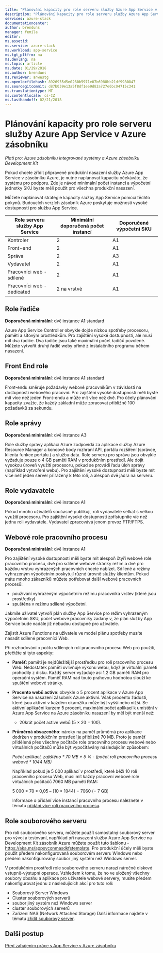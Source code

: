 ```yaml
---
title: "Plánování kapacity pro role serveru služby Azure App Service v zásobníku Azure | Microsoft Docs"
description: "Plánování kapacity pro role serveru služby Azure App Service v Azure zásobníku"
services: azure-stack
documentationcenter: 
author: brenduns
manager: femila
editor: 
ms.assetid: 
ms.service: azure-stack
ms.workload: app-service
ms.tgt_pltfrm: na
ms.devlang: na
ms.topic: article
ms.date: 01/29/2018
ms.author: brenduns
ms.reviewer: anwestg
ms.openlocfilehash: 8926955d5e0260b5971e07b6988bb21df9980847
ms.sourcegitcommit: d87b039e13a5f8df1ee9d82a727e6bc04715c341
ms.translationtype: MT
ms.contentlocale: cs-CZ
ms.lasthandoff: 02/21/2018
---
```

# <a name="capacity-planning-for-azure-app-service-server-roles-in-azure-stack"></a>Plánování kapacity pro role serveru služby Azure App Service v Azure zásobníku
*Platí pro: Azure zásobníku integrované systémy a Azure zásobníku Development Kit*

Pokud chcete zřídit připravené produkční nasazení služby Azure App Service v zásobníku Azure, je nutné naplánovat kapacitu očekáváte, že systému pro podporu.  Zde je návod minimální počet instancí a výpočetní jednotky SKU byste měli použít pro všechna produkční nasazení.

Můžete naplánovat strategie kapacity služby App Service pomocí těchto pokynů. Budoucích verzích zásobník Azure poskytuje možnosti vysoké dostupnosti pro službu App Service.

| Role serveru služby App Service | Minimální doporučená počet instancí | Doporučené výpočetní SKU|
| --- | --- | --- |
| Kontroler | 2 | A1 |
| Front-end | 2 | A1 |
| Správa | 2 | A3 |
| Vydavatel | 2 | A1 |
| Pracovníci web - sdílené | 2 | A1 |
| Pracovníci web - dedicated | 2 na vrstvě | A1 |

## <a name="controller-role"></a>Role řadiče

**Doporučená minimální**: dvě instance A1 standard

Azure App Service Controller obvykle dojde nízkou spotřeby procesoru, paměti a síťovým prostředkům. Pro zajištění vysoké dostupnosti, ale musí mít dva řadiče. Dva řadiče jsou také maximální počet řadičů povolené. Můžete vytvořit druhý řadič weby přímé z instalačního programu během nasazení.

## <a name="front-end-role"></a>Front End role

**Doporučená minimální**: dvě instance A1 standard

Front-endu směruje požadavky webové pracovníkům v závislosti na dostupnosti webového pracovní. Pro zajištění vysoké dostupnosti měli byste mít více než jeden Front-endu a může mít více než dvě. Pro účely plánování kapacity zvažte, že každý základní může zpracovat přibližně 100 požadavků za sekundu.

## <a name="management-role"></a>Role správy

**Doporučená minimální**: dvě instance A3

Role služby správy aplikací Azure zodpovídá za aplikace služby Azure Resource Manager a koncové body rozhraní API, portálu rozšíření (správce, klienta funkce portálu.) a službu data. Role serveru pro správu jsou obvykle vyžaduje pouze o 4 GB paměti RAM v produkčním prostředí. Ale dojít vysokou úroveň využití procesoru, pokud se provádí řadu úloh správy (například vytvoření webu). Pro zajištění vysoké dostupnosti měli byste mít více než jeden server přiřazený k této roli, a alespoň dvě jádra na serveru.

## <a name="publisher-role"></a>Role vydavatele

**Doporučená minimální**: dvě instance A1

Pokud mnoho uživatelů současně publikují, roli vydavatele setkat s velkou využití procesoru. Pro zajištění vysoké dostupnosti zpřístupníte víc než jednu roli vydavatele.  Vydavatel zpracovává jenom provoz FTP/FTPS.

## <a name="web-worker-role"></a>Webové role pracovního procesu

**Doporučená minimální**: dvě instance A1

Pro zajištění vysoké dostupnosti měli byste mít alespoň čtyři webové role pracovního procesu, dvě pro sdílené webové stránky režim a dvě pro každou vrstvu vyhrazených pracovních chcete nabízet. Sdílené a režimy vyhrazeným výpočetním poskytují různé úrovně služby klientům. Pokud máte mnoho zákazníků můžete potřebovat další webové pracovních procesů:
 - používání vyhrazeným výpočetním režimu pracovníka vrstev (které jsou prostředky)
 - spuštěna v režimu sdílené výpočetní.

Jakmile uživatel vytvoří plán služby App Service pro režim vyhrazeným výpočetním SKU, počet webové pracovníky zadaný v, že plán služby App Service bude nadále již nebudou dostupné pro uživatele.

Zajistit Azure Functions na uživatele ve model plánu spotřeby musíte nasadit sdílené pracovníci Web.

Při rozhodování o počtu sdílených rolí pracovního procesu Web pro použití, přečtěte si tyto aspekty:

- **Paměť**: paměti je nejdůležitější prostředku pro roli pracovního procesu Web. Nedostatek paměti ovlivňuje výkonu webu, když je virtuální paměti prohodily z disku. Každý server vyžaduje asi 1,2 GB paměti RAM pro operační systém. Paměť RAM nad touto prahovou hodnotou slouží ke spuštění webové stránky.
- **Procento webů active**: obvykle o 5 procent aplikace v Azure App Service na nasazení zásobník Azure aktivní. Však procento žádostí, které jsou aktivní v každém okamžiku může být vyšší nebo nižší. Se aktivní aplikační kurzem 5 procent, maximální počet aplikací k umístění v Azure App Service na Azure zásobníku nasazení by měl být menší než:
    - 20krát počet active webů (5 × 20 = 100).
- **Průměrná obsazeného**: nároky na paměť průměrná pro aplikace dodržen v produkčním prostředí je přibližně 70 MB. Proto je paměť přidělená přes všechny počítače role pracovního procesu webové nebo virtuálních počítačů může být vypočítávány následujícím způsobem:

    *Počet aplikací, zajištěno * 70 MB * 5 % - (počet rolí pracovního procesu webové * 1044 MB)*

   Například pokud je 5 000 aplikací v prostředí, které běží 10 rolí pracovního procesu Web, musí mít každý pracovní webové role virtuálních počítačů 7060 MB paměti RAM:

   5 000 * 70 * 0,05 – (10 * 1044) = 7060 (= 7 GB)

   Informace o přidání více instancí pracovního procesu naleznete v tématu [přidání více rolí pracovního procesu](azure-stack-app-service-add-worker-roles.md).

## <a name="file-server-role"></a>Role souborového serveru

Pro roli souborového serveru, můžete použít samostatný souborový server pro vývoj a testování, například při nasazení služby Azure App Service na Development Kit zásobník Azure můžete použít tuto šablonu - https://aka.ms/appsvconmasdkfstemplate. Pro produkční účely měli byste použít předem nakonfigurovaná souborovém serveru Windows nebo předem nakonfigurovaný soubor jiný systém než Windows server.

V produkčním prostředí role souborového serveru narazí náročné diskové vstupně-výstupní operace. Vzhledem k tomu, že ho ve uložený všechny soubory obsahu a aplikace pro uživatele webové servery, musíte předem nakonfigurovat jednu z následujících akcí pro tuto roli:
- Souborový Server Windows
- Cluster souborových serverů
- soubor jiný systém než Windows server
- cluster souborových serverů
- Zařízení NAS (Network Attached Storage) Další informace najdete v tématu [zřídit souborový server](azure-stack-app-service-before-you-get-started.md#prepare-the-file-server).

## <a name="next-steps"></a>Další postup

[Před zahájením práce s App Service v Azure zásobníku](azure-stack-app-service-before-you-get-started.md)
